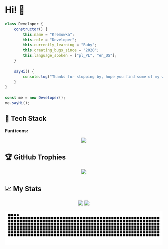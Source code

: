 # Hi! 👋

```javascript
class Developer {
    constructor() {
        this.name = "Kremowka";
        this.role = "Developer";
        this.currently_learning = "Ruby";
        this.creating_bugs_since = "2020";
        this.language_spoken = ["pl_PL", "en_US"];
    }

    sayHi() {
        console.log("Thanks for stopping by, hope you find some of my work interesting.");
    }
}

const me = new Developer();
me.sayHi();
```

## 🔧 Tech Stack

**Funi icons:**

<p align="center">
    <img src="https://skillicons.dev/icons?i=javascript,typescript,cpp,c,cs,java,ruby,python,nodejs,discordjs,html,css,tailwindcss,vite,react,vue,git,docker,vscode,visualstudio,firebase,mongodb&theme=dark" />
</p>

##

## 🏆 GitHub Trophies

<div align="center">
    <img src="https://github-profile-trophy.vercel.app/?username=kr3mowka11&theme=gruvbox"/>
</div>

##

## 📈 My Stats

<div align="center">
  <img height="140em" src="https://github-readme-stats-kr3mowka11.vercel.app/api?username=kr3mowka11&theme=dark&show_icons=true"/>
  <img height="140em" src="https://github-readme-stats-kr3mowka11.vercel.app/api/top-langs/?username=kr3mowka11&theme=dark&layout=compact&langs_count=10&hide=Shell&card_width=400"/>
</div>

![Snake SVG](https://github.com/kr3mowka11/kr3mowka11/blob/output/github-snake-dark.svg)
